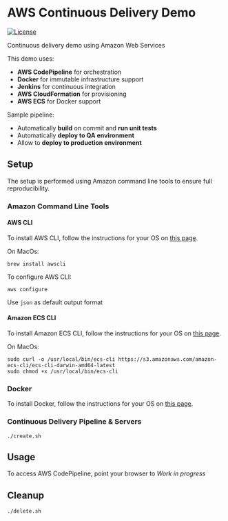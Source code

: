 # AWS Continuous Delivery Demo
[![License](https://img.shields.io/badge/license-Apache-blue.svg)](http://www.apache.org/licenses/LICENSE-2.0.html)

Continuous delivery demo using Amazon Web Services

This demo uses:
 - **AWS CodePipeline** for orchestration
 - **Docker** for immutable infrastructure support
 - **Jenkins** for continuous integration
 - **AWS CloudFormation** for provisioning
 - **AWS ECS** for Docker support

Sample pipeline:
 - Automatically **build** on commit and **run unit tests**
 - Automatically **deploy to QA environment**
 - Allow to **deploy to production environment**

## Setup

The setup is performed using Amazon command line tools to ensure full reproducibility.

### Amazon Command Line Tools

#### AWS CLI

To install AWS CLI, follow the instructions for your OS on [this page](http://aws.amazon.com/cli).

On MacOs:
```
brew install awscli
```
To configure AWS CLI:
```
aws configure
```
Use `json` as default output format

#### Amazon ECS CLI

To install Amazon ECS CLI, follow the instructions for your OS on [this page](http://docs.aws.amazon.com/AmazonECS/latest/developerguide/ECS_CLI_installation.html).

On MacOs:
```
sudo curl -o /usr/local/bin/ecs-cli https://s3.amazonaws.com/amazon-ecs-cli/ecs-cli-darwin-amd64-latest
sudo chmod +x /usr/local/bin/ecs-cli
```
### Docker
To install Docker, follow the instructions for your OS on [this page](https://docs.docker.com/engine/installation).

### Continuous Delivery Pipeline & Servers
```
./create.sh
```

## Usage

To access AWS CodePipeline, point your browser to *Work in progress*

## Cleanup
```
./delete.sh
```
